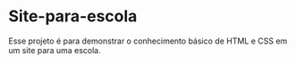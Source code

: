 # Site-para-escola
Esse projeto é para demonstrar o conhecimento básico de HTML e CSS em um site para uma escola.
